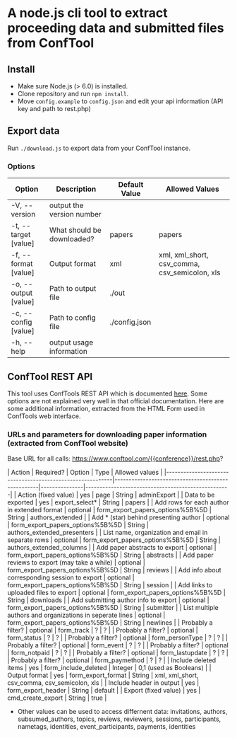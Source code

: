 # A node.js cli tool to extract proceeding data and submitted files from ConfTool

## Install

* Make sure Node.js (> 6.0) is installed.
* Clone repository and run `npm install`. 
* Move `config.example` to `config.json` and edit your api information (API key and path to rest.php)

## Export data

Run `./download.js` to export data from your ConfTool instance.

### Options

| Option				| Description				| Default Value	| Allowed Values 								|
|-----------------------|---------------------------|---------------|-----------------------------------------------|
| -V, --version         | output the version number |				|		 										|
| -t, --target [value]  | What should be downloaded?| papers    	| papers 										|
| -f, --format [value]  | Output format 			| xml 			| xml, xml_short, csv_comma, csv_semicolon, xls |
| -o, --output [value]  | Path to output file 		| ./out 		|												|		
| -c, --config [value]  | Path to config file 		| ./config.json |												|
| -h, --help            | output usage information  |				|												|


## ConfTool REST API

This tool uses ConfTools REST API which is documented [here](https://www.conftool.net/ctforum/index.php?topic=280.0). Some options are not explained very well in that official documentation. Here are some additional information, extracted from the HTML Form used in ConfTools web interface.


### URLs and parameters for downloading paper information (extracted from ConfTool website)

Base URL for all calls: https://www.conftool.com/{{conference}}/rest.php?

| Action													| Required? | Option 								| Type 			| Allowed values									|
|-----------------------------------------------------------|---------------------------------------------------|---------------|---------------------------------------------------|
| Action (fixed value)										| yes		| page									| String		| adminExport										|
| Data to be exported										| yes		| export_select*						| String        | papers											|
| Add rows for each author in extended format 				| optional 	| form_export_papers_options%5B%5D		| String		| authors_extended 									|
| Add * (star) behind presenting author						| optional 	| form_export_papers_options%5B%5D 		| String		| authors_extended_presenters						|
| List name, organization and email in separate rows		| optional 	| form_export_papers_options%5B%5D		| String		| authors_extended_columns							|
| Add paper abstracts	to export							| optional 	| form_export_papers_options%5B%5D		| String		| abstracts											|
| Add paper reviews to export (may take a while)			| optional 	| form_export_papers_options%5B%5D		| String		| reviews 											|
| Add info about corresponding session to export			| optional 	| form_export_papers_options%5B%5D		| String		| session 											|
| Add links to uploaded files	to export					| optional 	| form_export_papers_options%5B%5D		| String		| downloads                         				|
| Add submitting author info to export						| optional 	| form_export_papers_options%5B%5D		| String		| submitter											|
| List multiple authors and organizations in seperate lines	| optional 	| form_export_papers_options%5B%5D		| String		| newlines											|
| Probably a filter?										| optional 	| form_track							| ?				| ?													|
| Probably a filter?										| optional 	| form_status							| ? 			| ?													|
| Probably a filter?										| optional 	| form_personType						| ? 			| ?													|
| Probably a filter?										| optional 	| form_event							| ?				| ?													|
| Probably a filter?										| optional 	| form_notpaid							| ? 			| ?													|
| Probably a filter?										| optional 	| form_lastupdate						| ? 			| ?													|
| Probably a filter?										| optional 	| form_paymethod						| ? 			| ?													|
| Include deleted items										| yes		| form_include_deleted					| Integer		| 0,1 (used as Booleans)							|
| Output format												| yes		| form_export_format 					| String 		| xml, xml_short, csv_comma, csv_semicolon, xls 	|
| Include header in output 									| yes		| form_export_header					| String		| default 											|
| Export (fixed value)										| yes		| cmd_create_export						| String		| true												|


* Other values can be used to access differnent data: invitations, authors, subsumed_authors, topics, reviews, reviewers, sessions, participants, nametags, identities, event_participants, payments, identities